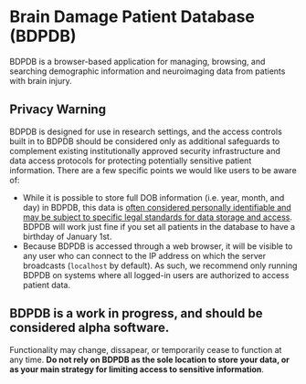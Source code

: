 # Brain Damage Patient Database (BDPDB)
BDPDB is a browser-based application for managing, browsing, and searching demographic information and neuroimaging data from patients with brain injury. 

## Privacy Warning
BDPDB is designed for use in research settings, and the access controls built in to BDPDB should be considered only as additional safeguards to complement existing institutionally approved security infrastructure and data access protocols for protecting potentially sensitive patient information. There are a few specific points we would like users to be aware of:
- While it is possible to store full DOB information (i.e. year, month, and day) in BDPDB, this data is [often considered personally identifiable and may be subject to specific legal standards for data storage and access](https://privacyruleandresearch.nih.gov/pr_08.asp). BDPDB will work just fine if you set all patients in the database to have a birthday of January 1st.
- Because BDPDB is accessed through a web browser, it will be visible to any user who can connect to the IP address on which the server broadcasts (`localhost` by default). As such, we recommend only running BDPDB on systems where all logged-in users are authorized to access patient data. 

## BDPDB is a work in progress, and should be considered alpha software.
Functionality may change, dissapear, or temporarily cease to function at any time. **Do not rely on BDPDB as the sole location to store your data, or as your main strategy for limiting access to sensitive information**.


